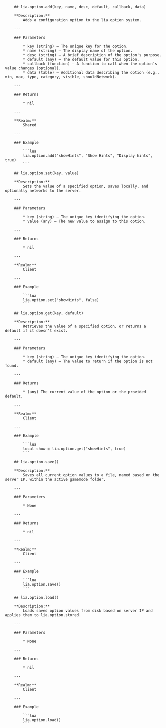         ## lia.option.add(key, name, desc, default, callback, data)

        **Description:**
            Adds a configuration option to the lia.option system.

        ---

        ### Parameters

            * key (string) — The unique key for the option.
            * name (string) — The display name of the option.
            * desc (string) — A brief description of the option's purpose.
            * default (any) — The default value for this option.
            * callback (function) — A function to call when the option’s value changes (optional).
            * data (table) — Additional data describing the option (e.g., min, max, type, category, visible, shouldNetwork).

        ---

        ### Returns

            * nil

        ---

        **Realm:**
            Shared

        ---

        ### Example

            ```lua
            lia.option.add("showHints", "Show Hints", "Display hints", true)
            ```

        ## lia.option.set(key, value)

        **Description:**
            Sets the value of a specified option, saves locally, and optionally networks to the server.

        ---

        ### Parameters

            * key (string) — The unique key identifying the option.
            * value (any) — The new value to assign to this option.

        ---

        ### Returns

            * nil

        ---

        **Realm:**
            Client

        ---

        ### Example

            ```lua
            lia.option.set("showHints", false)
            ```

        ## lia.option.get(key, default)

        **Description:**
            Retrieves the value of a specified option, or returns a default if it doesn't exist.

        ---

        ### Parameters

            * key (string) — The unique key identifying the option.
            * default (any) — The value to return if the option is not found.

        ---

        ### Returns

            * (any) The current value of the option or the provided default.

        ---

        **Realm:**
            Client

        ---

        ### Example

            ```lua
            local show = lia.option.get("showHints", true)
            ```

        ## lia.option.save()

        **Description:**
            Saves all current option values to a file, named based on the server IP, within the active gamemode folder.

        ---

        ### Parameters

            * None

        ---

        ### Returns

            * nil

        ---

        **Realm:**
            Client

        ---

        ### Example

            ```lua
            lia.option.save()
            ```

        ## lia.option.load()

        **Description:**
            Loads saved option values from disk based on server IP and applies them to lia.option.stored.

        ---

        ### Parameters

            * None

        ---

        ### Returns

            * nil

        ---

        **Realm:**
            Client

        ---

        ### Example

            ```lua
            lia.option.load()
            ```

